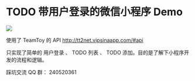 # TODO 带用户登录的微信小程序 Demo

![](http://ww2.sinaimg.cn/large/40dfde6fjw1f8743ptc82g20av0iv78l.gif)

使用了 TeamToy 的 API  http://tt2net.vipsinaapp.com/#api

只实现了简单的 用户登录 、 TODO 列表 、 TODO 添加。目的是了解下小程序开发的流程和逻辑。

踩坑交流 QQ 群： 240520361
